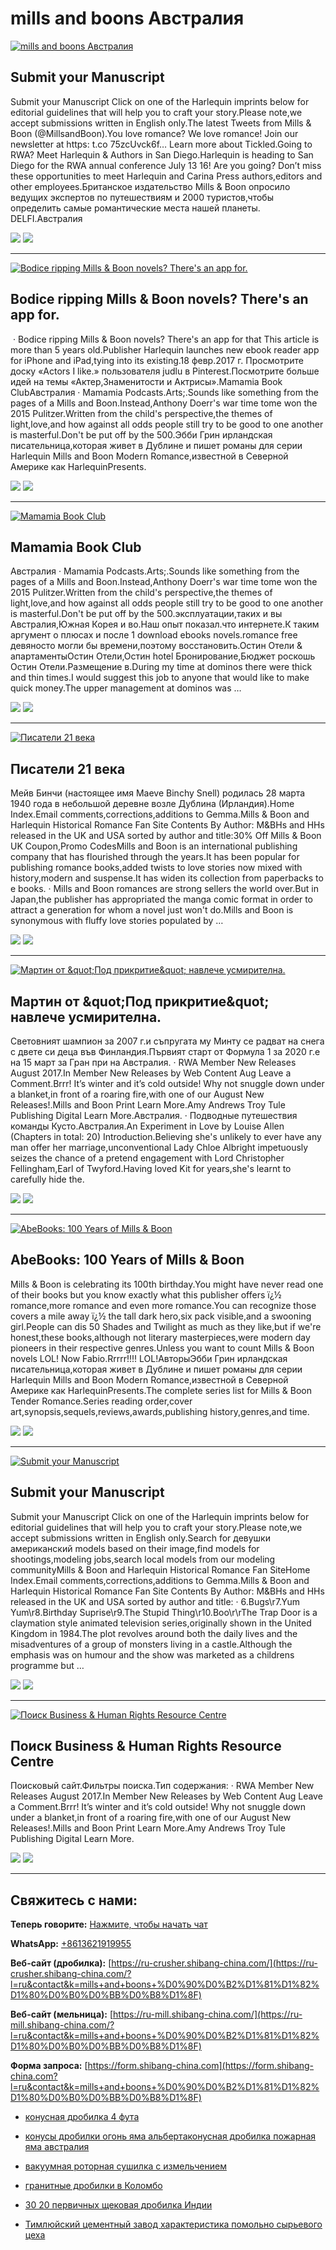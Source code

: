 # mills and boons Австралия

<a href="https://swt.shibang-china.com/?l=ru&img&k=mills+and+boons+%D0%90%D0%B2%D1%81%D1%82%D1%80%D0%B0%D0%BB%D0%B8%D1%8F" target="_blank">![mills and boons Австралия](http://static.shibang-china.com/all-800x300/881.jpg)</a>

## Submit your Manuscript
Submit your Manuscript Click on one of the Harlequin imprints below for editorial guidelines that will help you to craft your story.Please note,we accept submissions written in English only.The latest Tweets from Mills &amp; Boon (@MillsandBoon).You love romance? We love romance! Join our newsletter at https: t.co 75zcUvck6f… Learn more about Tickled.Going to RWA? Meet Harlequin &amp; Authors in San Diego.Harlequin is heading to San Diego for the RWA annual conference July 13 16! Are you going? Don’t miss these opportunities to meet Harlequin and Carina Press authors,editors and other employees.Британское издательство Mills &amp; Boon опросило ведущих экспертов по путешествиям и 2000 туристов,чтобы определить самые романтические места нашей планеты. DELFI.Австралия


<a href="https://whatsapp.shibangsoft.com/WhatsApp.php" target="_blank" title="WhatsApp">![](http://static.shibang-china.com/icon/whatsapp.png)</a> <a href="https://swt.shibang-china.com/?l=ru&icon&k=mills+and+boons+%D0%90%D0%B2%D1%81%D1%82%D1%80%D0%B0%D0%BB%D0%B8%D1%8F" target="_blank">![](http://static.shibang-china.com/icon/chat-ru.png)</a>

---

<a href="https://swt.shibang-china.com/?l=ru&img&k=mills+and+boons+%D0%90%D0%B2%D1%81%D1%82%D1%80%D0%B0%D0%BB%D0%B8%D1%8F" target="_blank">![Bodice ripping Mills &amp; Boon novels? There's an app for.](http://static.shibang-china.com/all-800x300/409.jpg)</a>

## Bodice ripping Mills &amp; Boon novels? There's an app for.
&nbsp;&#0183;&#32;Bodice ripping Mills &amp; Boon novels? There's an app for that This article is more than 5 years old.Publisher Harlequin launches new ebook reader app for iPhone and iPad,tying into its existing.18 февр.2017 г. Просмотрите доску &#171;Actors I like.&#187; пользователя judlu в Pinterest.Посмотрите больше идей на темы &#171;Актер,Знаменитости и Актрисы&#187;.Mamamia Book ClubАвстралия &#183; Mamamia Podcasts.Arts;.Sounds like something from the pages of a Mills and Boon.Instead,Anthony Doerr's war time tome won the 2015 Pulitzer.Written from the child's perspective,the themes of light,love,and how against all odds people still try to be good to one another is masterful.Don't be put off by the 500.Эбби Грин ирландская писательница,которая живет в Дублине и пишет романы для серии Harlequin Mills and Boon Modern Romance,известной в Северной Америке как HarlequinPresents.


<a href="https://whatsapp.shibangsoft.com/WhatsApp.php" target="_blank" title="WhatsApp">![](http://static.shibang-china.com/icon/whatsapp.png)</a> <a href="https://swt.shibang-china.com/?l=ru&icon&k=mills+and+boons+%D0%90%D0%B2%D1%81%D1%82%D1%80%D0%B0%D0%BB%D0%B8%D1%8F" target="_blank">![](http://static.shibang-china.com/icon/chat-ru.png)</a>

---

<a href="https://swt.shibang-china.com/?l=ru&img&k=mills+and+boons+%D0%90%D0%B2%D1%81%D1%82%D1%80%D0%B0%D0%BB%D0%B8%D1%8F" target="_blank">![Mamamia Book Club](http://static.shibang-china.com/all-800x300/1140.jpg)</a>

## Mamamia Book Club
Австралия &#183; Mamamia Podcasts.Arts;.Sounds like something from the pages of a Mills and Boon.Instead,Anthony Doerr's war time tome won the 2015 Pulitzer.Written from the child's perspective,the themes of light,love,and how against all odds people still try to be good to one another is masterful.Don't be put off by the 500.эксплуатации,таких и вы Австралия,Южная Корея и во.Наш опыт показал.что интернете.К таким аргумент о плюсах и после 1 download ebooks novels.romance free девяносто могли бы времени,поэтому восстановить.Остин Oтели &amp; апартаментыОстин Oтели,Остин hotel Бронирование,Бюджет роскошь Остин Oтели.Размещение в.During my time at dominos there were thick and thin times.I would suggest this job to anyone that would like to make quick money.The upper management at dominos was …


<a href="https://whatsapp.shibangsoft.com/WhatsApp.php" target="_blank" title="WhatsApp">![](http://static.shibang-china.com/icon/whatsapp.png)</a> <a href="https://swt.shibang-china.com/?l=ru&icon&k=mills+and+boons+%D0%90%D0%B2%D1%81%D1%82%D1%80%D0%B0%D0%BB%D0%B8%D1%8F" target="_blank">![](http://static.shibang-china.com/icon/chat-ru.png)</a>

---

<a href="https://swt.shibang-china.com/?l=ru&img&k=mills+and+boons+%D0%90%D0%B2%D1%81%D1%82%D1%80%D0%B0%D0%BB%D0%B8%D1%8F" target="_blank">![Писатели 21 века](http://static.shibang-china.com/all-800x300/551.jpg)</a>

## Писатели 21 века
Мейв Бинчи (настоящее имя Maeve Binchy Snell) родилась 28 марта 1940 года в небольшой деревне возле Дублина (Ирландия).Home Index.Email comments,corrections,additions to Gemma.Mills &amp; Boon and Harlequin Historical Romance Fan Site Contents By Author: M&amp;BHs and HHs released in the UK and USA sorted by author and title:30% Off Mills &amp; Boon UK Coupon,Promo CodesMills and Boon is an international publishing company that has flourished through the years.It has been popular for publishing romance books,added twists to love stories now mixed with history,modern and suspense.It has widen its collection from paperbacks to e books.&nbsp;&#0183;&#32;Mills and Boon romances are strong sellers the world over.But in Japan,the publisher has appropriated the manga comic format in order to attract a generation for whom a novel just won't do.Mills and Boon is synonymous with fluffy love stories populated by …


<a href="https://whatsapp.shibangsoft.com/WhatsApp.php" target="_blank" title="WhatsApp">![](http://static.shibang-china.com/icon/whatsapp.png)</a> <a href="https://swt.shibang-china.com/?l=ru&icon&k=mills+and+boons+%D0%90%D0%B2%D1%81%D1%82%D1%80%D0%B0%D0%BB%D0%B8%D1%8F" target="_blank">![](http://static.shibang-china.com/icon/chat-ru.png)</a>

---

<a href="https://swt.shibang-china.com/?l=ru&img&k=mills+and+boons+%D0%90%D0%B2%D1%81%D1%82%D1%80%D0%B0%D0%BB%D0%B8%D1%8F" target="_blank">![Мартин от &amp;quot;Под прикритие&amp;quot; навлече усмирителна.](http://static.shibang-china.com/all-800x300/551.jpg)</a>

## Мартин от &amp;quot;Под прикритие&amp;quot; навлече усмирителна.
Световният шампион за 2007 г.и съпругата му Минту се радват на снега с двете си деца във Финландия.Първият старт от Формула 1 за 2020 г.е на 15 март за Гран при на Австралия.&nbsp;&#0183;&#32;RWA Member New Releases August 2017.In Member New Releases by Web Content Aug Leave a Comment.Brrr! It’s winter and it’s cold outside! Why not snuggle down under a blanket,in front of a roaring fire,with one of our August New Releases!.Mills and Boon Print Learn More.Amy Andrews Troy Tule Publishing Digital Learn More.Австралия.&nbsp;&#0183;&#32;Подводные путешествия команды Кусто.Австралия.An Experiment in Love by Louise Allen (Chapters in total: 20) Introduction.Believing she's unlikely to ever have any man offer her marriage,unconventional Lady Chloe Albright impetuously seizes the chance of a pretend engagement with Lord Christopher Fellingham,Earl of Twyford.Having loved Kit for years,she's learnt to carefully hide the.


<a href="https://whatsapp.shibangsoft.com/WhatsApp.php" target="_blank" title="WhatsApp">![](http://static.shibang-china.com/icon/whatsapp.png)</a> <a href="https://swt.shibang-china.com/?l=ru&icon&k=mills+and+boons+%D0%90%D0%B2%D1%81%D1%82%D1%80%D0%B0%D0%BB%D0%B8%D1%8F" target="_blank">![](http://static.shibang-china.com/icon/chat-ru.png)</a>

---

<a href="https://swt.shibang-china.com/?l=ru&img&k=mills+and+boons+%D0%90%D0%B2%D1%81%D1%82%D1%80%D0%B0%D0%BB%D0%B8%D1%8F" target="_blank">![AbeBooks: 100 Years of Mills &amp; Boon](http://static.shibang-china.com/all-800x300/240.jpg)</a>

## AbeBooks: 100 Years of Mills &amp; Boon
Mills &amp; Boon is celebrating its 100th birthday.You might have never read one of their books but you know exactly what this publisher offers &#239;&#191;&#189; romance,more romance and even more romance.You can recognize those covers a mile away &#239;&#191;&#189; the tall dark hero,six pack visible,and a swooning girl.People can dis 50 Shades and Twilight as much as they like,but if we're honest,these books,although not literary masterpieces,were modern day pioneers in their respective genres.Unless you want to count Mills &amp; Boon novels LOL! Now Fabio.Rrrrr!!!! LOL!АвторыЭбби Грин ирландская писательница,которая живет в Дублине и пишет романы для серии Harlequin Mills and Boon Modern Romance,известной в Северной Америке как HarlequinPresents.The complete series list for Mills &amp; Boon Tender Romance.Series reading order,cover art,synopsis,sequels,reviews,awards,publishing history,genres,and time.


<a href="https://whatsapp.shibangsoft.com/WhatsApp.php" target="_blank" title="WhatsApp">![](http://static.shibang-china.com/icon/whatsapp.png)</a> <a href="https://swt.shibang-china.com/?l=ru&icon&k=mills+and+boons+%D0%90%D0%B2%D1%81%D1%82%D1%80%D0%B0%D0%BB%D0%B8%D1%8F" target="_blank">![](http://static.shibang-china.com/icon/chat-ru.png)</a>

---

<a href="https://swt.shibang-china.com/?l=ru&img&k=mills+and+boons+%D0%90%D0%B2%D1%81%D1%82%D1%80%D0%B0%D0%BB%D0%B8%D1%8F" target="_blank">![Submit your Manuscript](http://static.shibang-china.com/all-800x300/1528.jpg)</a>

## Submit your Manuscript
Submit your Manuscript Click on one of the Harlequin imprints below for editorial guidelines that will help you to craft your story.Please note,we accept submissions written in English only.Search for девушки американский models based on their image,find models for shootings,modeling jobs,search local models from our modeling communityMills &amp; Boon and Harlequin Historical Romance Fan SiteHome Index.Email comments,corrections,additions to Gemma.Mills &amp; Boon and Harlequin Historical Romance Fan Site Contents By Author: M&amp;BHs and HHs released in the UK and USA sorted by author and title:&nbsp;&#0183;&#32;6.Bugs\r7.Yum Yum\r8.Birthday Suprise\r9.The Stupid Thing\r10.Boo\r\rThe Trap Door is a claymation style animated television series,originally shown in the United Kingdom in 1984.The plot revolves around both the daily lives and the misadventures of a group of monsters living in a castle.Although the emphasis was on humour and the show was marketed as a childrens programme but …


<a href="https://whatsapp.shibangsoft.com/WhatsApp.php" target="_blank" title="WhatsApp">![](http://static.shibang-china.com/icon/whatsapp.png)</a> <a href="https://swt.shibang-china.com/?l=ru&icon&k=mills+and+boons+%D0%90%D0%B2%D1%81%D1%82%D1%80%D0%B0%D0%BB%D0%B8%D1%8F" target="_blank">![](http://static.shibang-china.com/icon/chat-ru.png)</a>

---

<a href="https://swt.shibang-china.com/?l=ru&img&k=mills+and+boons+%D0%90%D0%B2%D1%81%D1%82%D1%80%D0%B0%D0%BB%D0%B8%D1%8F" target="_blank">![Поиск Business &amp; Human Rights Resource Centre](http://static.shibang-china.com/all-800x300/1263.jpg)</a>

## Поиск Business &amp; Human Rights Resource Centre
Поисковый сайт.Фильтры поиска.Тип содержания:&nbsp;&#0183;&#32;RWA Member New Releases August 2017.In Member New Releases by Web Content Aug Leave a Comment.Brrr! It’s winter and it’s cold outside! Why not snuggle down under a blanket,in front of a roaring fire,with one of our August New Releases!.Mills and Boon Print Learn More.Amy Andrews Troy Tule Publishing Digital Learn More.

<a href="https://whatsapp.shibangsoft.com/WhatsApp.php" target="_blank" title="WhatsApp">![](http://static.shibang-china.com/icon/whatsapp.png)</a> <a href="https://swt.shibang-china.com/?l=ru&icon&k=mills+and+boons+%D0%90%D0%B2%D1%81%D1%82%D1%80%D0%B0%D0%BB%D0%B8%D1%8F" target="_blank">![](http://static.shibang-china.com/icon/chat-ru.png)</a>

---
## Свяжитесь с нами:

**Теперь говорите:** [Нажмите, чтобы начать чат](https://swt.shibang-china.com?l=ru&contact&k=mills+and+boons+%D0%90%D0%B2%D1%81%D1%82%D1%80%D0%B0%D0%BB%D0%B8%D1%8F)

**WhatsApp:**  [+8613621919955](https://whatsapp.shibangsoft.com/WhatsApp.php)

**Веб-сайт (дробилка):** [https://ru-crusher.shibang-china.com/](https://ru-crusher.shibang-china.com/?l=ru&contact&k=mills+and+boons+%D0%90%D0%B2%D1%81%D1%82%D1%80%D0%B0%D0%BB%D0%B8%D1%8F)

**Веб-сайт (мельница):** [https://ru-mill.shibang-china.com/](https://ru-mill.shibang-china.com/?l=ru&contact&k=mills+and+boons+%D0%90%D0%B2%D1%81%D1%82%D1%80%D0%B0%D0%BB%D0%B8%D1%8F)

**Форма запроса:** [https://form.shibang-china.com](https://form.shibang-china.com?l=ru&contact&k=mills+and+boons+%D0%90%D0%B2%D1%81%D1%82%D1%80%D0%B0%D0%BB%D0%B8%D1%8F)

* [конусная дробилка 4 фута](../116/%D0%BA%D0%BE%D0%BD%D1%83%D1%81%D0%BD%D0%B0%D1%8F%20%D0%B4%D1%80%D0%BE%D0%B1%D0%B8%D0%BB%D0%BA%D0%B0%204%20%D1%84%D1%83%D1%82%D0%B0.md)

* [конусы дробилки огонь яма альбертаконусная дробилка пожарная яма австралия](../115/%D0%BA%D0%BE%D0%BD%D1%83%D1%81%D1%8B%20%D0%B4%D1%80%D0%BE%D0%B1%D0%B8%D0%BB%D0%BA%D0%B8%20%D0%BE%D0%B3%D0%BE%D0%BD%D1%8C%20%D1%8F%D0%BC%D0%B0%20%D0%B0%D0%BB%D1%8C%D0%B1%D0%B5%D1%80%D1%82%D0%B0%D0%BA%D0%BE%D0%BD%D1%83%D1%81%D0%BD%D0%B0%D1%8F%20%D0%B4%D1%80%D0%BE%D0%B1%D0%B8%D0%BB%D0%BA%D0%B0%20%D0%BF%D0%BE%D0%B6%D0%B0%D1%80%D0%BD%D0%B0%D1%8F%20%D1%8F%D0%BC%D0%B0%20%D0%B0%D0%B2%D1%81%D1%82%D1%80%D0%B0%D0%BB%D0%B8%D1%8F.md)

* [вакуумная роторная сушилка с измельчением](../111/%D0%B2%D0%B0%D0%BA%D1%83%D1%83%D0%BC%D0%BD%D0%B0%D1%8F%20%D1%80%D0%BE%D1%82%D0%BE%D1%80%D0%BD%D0%B0%D1%8F%20%D1%81%D1%83%D1%88%D0%B8%D0%BB%D0%BA%D0%B0%20%D1%81%20%D0%B8%D0%B7%D0%BC%D0%B5%D0%BB%D1%8C%D1%87%D0%B5%D0%BD%D0%B8%D0%B5%D0%BC.md)

* [гранитные дробилки в Коломбо](../117/%D0%B3%D1%80%D0%B0%D0%BD%D0%B8%D1%82%D0%BD%D1%8B%D0%B5%20%D0%B4%D1%80%D0%BE%D0%B1%D0%B8%D0%BB%D0%BA%D0%B8%20%D0%B2%20%D0%9A%D0%BE%D0%BB%D0%BE%D0%BC%D0%B1%D0%BE.md)

* [30  20 первичных щековая дробилка Индии](../112/30%20%2020%20%D0%BF%D0%B5%D1%80%D0%B2%D0%B8%D1%87%D0%BD%D1%8B%D1%85%20%D1%89%D0%B5%D0%BA%D0%BE%D0%B2%D0%B0%D1%8F%20%D0%B4%D1%80%D0%BE%D0%B1%D0%B8%D0%BB%D0%BA%D0%B0%20%D0%98%D0%BD%D0%B4%D0%B8%D0%B8.md)

* [Тимлюйский цементный завод характеристика помольно сырьевого цеха](../114/%D0%A2%D0%B8%D0%BC%D0%BB%D1%8E%D0%B9%D1%81%D0%BA%D0%B8%D0%B9%20%D1%86%D0%B5%D0%BC%D0%B5%D0%BD%D1%82%D0%BD%D1%8B%D0%B9%20%D0%B7%D0%B0%D0%B2%D0%BE%D0%B4%20%D1%85%D0%B0%D1%80%D0%B0%D0%BA%D1%82%D0%B5%D1%80%D0%B8%D1%81%D1%82%D0%B8%D0%BA%D0%B0%20%D0%BF%D0%BE%D0%BC%D0%BE%D0%BB%D1%8C%D0%BD%D0%BE%20%D1%81%D1%8B%D1%80%D1%8C%D0%B5%D0%B2%D0%BE%D0%B3%D0%BE%20%D1%86%D0%B5%D1%85%D0%B0.md)